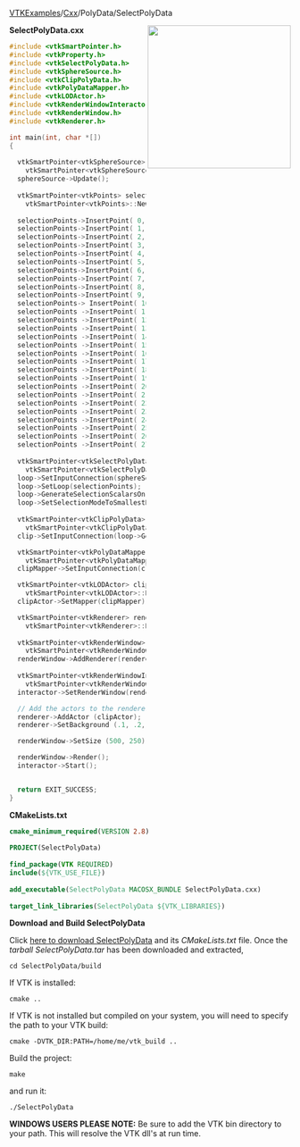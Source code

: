 [VTKExamples](/home/)/[Cxx](/Cxx)/PolyData/SelectPolyData

<img align="right" src="https://github.com/lorensen/VTKExamples/blob/gh-pages/Testing/Baseline/PolyData/TestSelectPolyData.png?raw=true" width="256" />

**SelectPolyData.cxx**
```c++
#include <vtkSmartPointer.h>
#include <vtkProperty.h>
#include <vtkSelectPolyData.h>
#include <vtkSphereSource.h>
#include <vtkClipPolyData.h>
#include <vtkPolyDataMapper.h>
#include <vtkLODActor.h>
#include <vtkRenderWindowInteractor.h>
#include <vtkRenderWindow.h>
#include <vtkRenderer.h>

int main(int, char *[])
{
  
  vtkSmartPointer<vtkSphereSource> sphereSource = 
    vtkSmartPointer<vtkSphereSource>::New();
  sphereSource->Update();
      
  vtkSmartPointer<vtkPoints> selectionPoints =
    vtkSmartPointer<vtkPoints>::New();
    
  selectionPoints->InsertPoint( 0, -0.16553, 0.135971, 0.451972 );
  selectionPoints->InsertPoint( 1, -0.0880123, -0.134952, 0.4747);
  selectionPoints->InsertPoint( 2,  0.00292618, -0.134604, 0.482459 );
  selectionPoints->InsertPoint( 3, 0.0641941, 0.067112, 0.490947);
  selectionPoints->InsertPoint( 4, 0.15577, 0.0734765, 0.469245);
  selectionPoints->InsertPoint( 5, 0.166667, -0.129217, 0.454622 );
  selectionPoints->InsertPoint( 6, 0.241259, -0.123363, 0.420581);
  selectionPoints->InsertPoint( 7,  0.240334, 0.0727106, 0.432555);
  selectionPoints->InsertPoint( 8, 0.308529, 0.0844311, 0.384357 );
  selectionPoints->InsertPoint( 9, 0.32672, -0.121674, 0.359187);
  selectionPoints-> InsertPoint( 10, 0.380721, -0.117342, 0.302527);
  selectionPoints ->InsertPoint( 11, 0.387804, 0.0455074, 0.312375 );
  selectionPoints ->InsertPoint( 12, 0.43943, -0.111673, 0.211707);
  selectionPoints ->InsertPoint( 13, 0.470984, -0.0801913, 0.147919);
  selectionPoints ->InsertPoint( 14, 0.436777, 0.0688872, 0.233021 );
  selectionPoints ->InsertPoint( 15, 0.44874, 0.188852, 0.109882);
  selectionPoints ->InsertPoint( 16, 0.391352, 0.254285, 0.176943);
  selectionPoints ->InsertPoint( 17, 0.373274, 0.154162, 0.294296 );
  selectionPoints ->InsertPoint( 18, 0.274659, 0.311654, 0.276609);
  selectionPoints ->InsertPoint( 19, 0.206068, 0.31396, 0.329702);
  selectionPoints ->InsertPoint( 20, 0.263789, 0.174982, 0.387308 );
  selectionPoints ->InsertPoint( 21, 0.213034, 0.175485, 0.417142);
  selectionPoints ->InsertPoint( 22, 0.169113, 0.261974, 0.390286);
  selectionPoints ->InsertPoint( 23, 0.102552, 0.25997, 0.414814 );
  selectionPoints ->InsertPoint( 24, 0.131512, 0.161254, 0.454705);
  selectionPoints ->InsertPoint( 25, 0.000192443, 0.156264, 0.475307);
  selectionPoints ->InsertPoint( 26, -0.0392091, 0.000251724, 0.499943); 
  selectionPoints ->InsertPoint( 27, -0.096161, 0.159646, 0.46438 );
  
  vtkSmartPointer<vtkSelectPolyData> loop =
    vtkSmartPointer<vtkSelectPolyData>::New();
  loop->SetInputConnection(sphereSource->GetOutputPort());
  loop->SetLoop(selectionPoints);
  loop->GenerateSelectionScalarsOn();
  loop->SetSelectionModeToSmallestRegion(); //negative scalars inside
  
  vtkSmartPointer<vtkClipPolyData> clip = //clips out positive region
    vtkSmartPointer<vtkClipPolyData>::New();
  clip->SetInputConnection(loop->GetOutputPort());

  vtkSmartPointer<vtkPolyDataMapper> clipMapper = 
    vtkSmartPointer<vtkPolyDataMapper>::New();
  clipMapper->SetInputConnection(clip->GetOutputPort());

  vtkSmartPointer<vtkLODActor> clipActor = 
    vtkSmartPointer<vtkLODActor>::New();
  clipActor->SetMapper(clipMapper);

  vtkSmartPointer<vtkRenderer> renderer =
    vtkSmartPointer<vtkRenderer>::New();
    
  vtkSmartPointer<vtkRenderWindow> renderWindow =
    vtkSmartPointer<vtkRenderWindow>::New();
  renderWindow->AddRenderer(renderer);
  
  vtkSmartPointer<vtkRenderWindowInteractor> interactor =
    vtkSmartPointer<vtkRenderWindowInteractor>::New();
  interactor->SetRenderWindow(renderWindow);

  // Add the actors to the renderer, set the background and size
  renderer->AddActor (clipActor);
  renderer->SetBackground (.1, .2, .4);

  renderWindow->SetSize (500, 250);

  renderWindow->Render();
  interactor->Start();


  return EXIT_SUCCESS;
}
```
**CMakeLists.txt**
```cmake
cmake_minimum_required(VERSION 2.8)
 
PROJECT(SelectPolyData)
 
find_package(VTK REQUIRED)
include(${VTK_USE_FILE})
 
add_executable(SelectPolyData MACOSX_BUNDLE SelectPolyData.cxx)
 
target_link_libraries(SelectPolyData ${VTK_LIBRARIES})
```

**Download and Build SelectPolyData**

Click [here to download SelectPolyData](https://github.com/lorensen/VTKWikiExamplesTarballs/raw/master/SelectPolyData.tar) and its *CMakeLists.txt* file.
Once the *tarball SelectPolyData.tar* has been downloaded and extracted,
```
cd SelectPolyData/build 
```
If VTK is installed:
```
cmake ..
```
If VTK is not installed but compiled on your system, you will need to specify the path to your VTK build:
```
cmake -DVTK_DIR:PATH=/home/me/vtk_build ..
```
Build the project:
```
make
```
and run it:
```
./SelectPolyData
```
**WINDOWS USERS PLEASE NOTE:** Be sure to add the VTK bin directory to your path. This will resolve the VTK dll's at run time.

